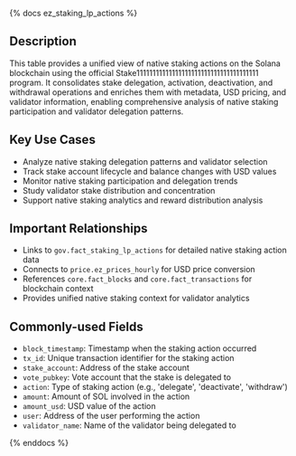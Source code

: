 {% docs ez_staking_lp_actions %}

## Description
This table provides a unified view of native staking actions on the Solana blockchain using the official Stake11111111111111111111111111111111111111 program. It consolidates stake delegation, activation, deactivation, and withdrawal operations and enriches them with metadata, USD pricing, and validator information, enabling comprehensive analysis of native staking participation and validator delegation patterns.

## Key Use Cases
- Analyze native staking delegation patterns and validator selection
- Track stake account lifecycle and balance changes with USD values
- Monitor native staking participation and delegation trends
- Study validator stake distribution and concentration
- Support native staking analytics and reward distribution analysis

## Important Relationships
- Links to `gov.fact_staking_lp_actions` for detailed native staking action data
- Connects to `price.ez_prices_hourly` for USD price conversion
- References `core.fact_blocks` and `core.fact_transactions` for blockchain context
- Provides unified native staking context for validator analytics

## Commonly-used Fields
- `block_timestamp`: Timestamp when the staking action occurred
- `tx_id`: Unique transaction identifier for the staking action
- `stake_account`: Address of the stake account
- `vote_pubkey`: Vote account that the stake is delegated to
- `action`: Type of staking action (e.g., 'delegate', 'deactivate', 'withdraw')
- `amount`: Amount of SOL involved in the action
- `amount_usd`: USD value of the action
- `user`: Address of the user performing the action
- `validator_name`: Name of the validator being delegated to

{% enddocs %} 